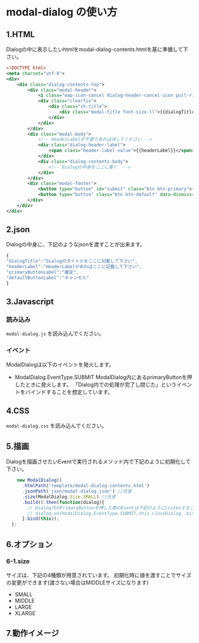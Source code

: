 # modal-dialog の使い方

## 1.HTML
Dialogの中に表示したいhtmlをmodal-dialog-contents.htmlを基に準備して下さい。

```XML
<!DOCTYPE html>
<meta charset="utf-8">
<div>
	<div class="dialog-contents-top">
		<div class="modal-header">
			<i class="wap-icon-cancel dialog-header-cancel-icon pull-right" data-dismiss="modal" aria-hidden="true"></i>
			<div class="clearfix">
				<div class="sh-title">
					<div class="modal-title font-size-ll">{{dialogTitle}}</div>
				</div>
			</div>
		</div>
		<div class="modal-body">
			<!-- HeaderLabelが不要であれば消してください -->
			<div class="dialog-header-label">
				<span class="header-label-value">{{headerLabel}}</span>
			</div>
			<div class="dialog-contents-body">
				<!-- Dialogの中身をここに書く  -->
			</div>					
		</div>
		<div class="modal-footer">
			<button type="button" id="submit" class="btn btn-primary">{{primaryButtonLabel}}</button>
			<button type="button" class="btn btn-default" data-dismiss="modal">{{defaultButtonLabel}}</button>
		</div>
	</div>
</div>
```

## 2.json

Dialogの中身に、下記のようなjsonを渡すことが出来ます。

```Javascript
{
"dialogTitle":"Dialogのタイトルをここに記載して下さい",
"headerLabel":"HeaderLabelがあればここに記載して下さい",
"primaryButtonLabel":"確定",
"defaultButtonLabel":"キャンセル"
}
```

## 3.Javascript
### 読み込み
`modal-dialog.js` を読み込んでください。

### イベント
ModalDialogは以下のイベントを発火します。
- ModalDialog.EventType.SUBMIT
ModalDialog内にあるprimaryButtonを押したときに発火します。
「Dialog内での処理が完了し閉じた」というイベントをバインドすることを想定しています。


## 4.CSS

`modal-dialog.css` を読み込んでください。

## 5.描画

Dialogを描画させたいEventで実行されるメソッド内で下記のように初期化して下さい。

```Javascript
    new ModalDialog()
      .htmlPath('template/modal-dialog-contents.html')
      .jsonPath('json/modal-dialog.json') //任意
      .size(ModalDialog.Size.SMALL) //任意
      .build().then(function(dialog){
      	// Dialog内のPrimaryButtonを押した際のEventは下記のようにListenすることができます
        // dialog.on(ModalDialog.EventType.SUBMIT,this.closeDialog_.bind(this));
      }.bind(this));
  };
```


## 6.オプション

### 6-1.size
サイズは、下記の4種類が用意されています。
初期化時に値を渡すことでサイズの変更ができます(渡さない場合はMIDDLEサイズになります)
- SMALL
- MIDDLE
- LARGE
- XLARGE


## 7.動作イメージ
